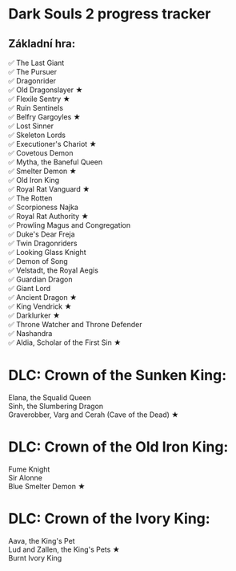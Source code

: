 # Dark Souls 2 progress tracker

## Základní hra:
✅ The Last Giant <br>
✅ The Pursuer <br>
✅ Dragonrider <br>
✅ Old Dragonslayer ★ <br>
✅ Flexile Sentry ★<br>
✅ Ruin Sentinels<br>
✅ Belfry Gargoyles ★<br>
✅ Lost Sinner<br>
✅ Skeleton Lords<br>
✅ Executioner's Chariot ★<br>
✅ Covetous Demon<br>
✅ Mytha, the Baneful Queen<br>
✅ Smelter Demon ★<br>
✅ Old Iron King<br>
✅ Royal Rat Vanguard ★<br>
✅ The Rotten<br>
✅ Scorpioness Najka<br>
✅ Royal Rat Authority ★<br>
✅ Prowling Magus and Congregation<br>
✅ Duke's Dear Freja<br>
✅ Twin Dragonriders<br>
✅ Looking Glass Knight<br>
✅ Demon of Song<br>
✅ Velstadt, the Royal Aegis<br>
✅ Guardian Dragon<br>
✅ Giant Lord<br>
✅ Ancient Dragon ★<br>
✅ King Vendrick ★<br>
✅ Darklurker ★<br>
✅ Throne Watcher and Throne Defender<br>
✅ Nashandra<br>
✅ Aldia, Scholar of the First Sin ★<br>

# DLC: Crown of the Sunken King:
Elana, the Squalid Queen<br>
Sinh, the Slumbering Dragon<br>
Graverobber, Varg and Cerah (Cave of the Dead) ★<br>

# DLC: Crown of the Old Iron King:
Fume Knight<br>
Sir Alonne<br>
Blue Smelter Demon ★<br>

# DLC: Crown of the Ivory King:
Aava, the King's Pet<br>
Lud and Zallen, the King's Pets ★<br>
Burnt Ivory King<br>
